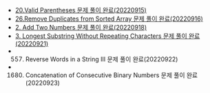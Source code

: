 * [20.Valid Parentheses 문제 풀이 완료(20220915)](https://spjh.tistory.com/35)
* [26.Remove Duplicates from Sorted Array 문제 풀이 완료(20220916)](https://spjh.tistory.com/37)
* [2. Add Two Numbers 문제 풀이 완료(20220918)](https://spjh.tistory.com/42)
* [3. Longest Substring Without Repeating Characters 문제 풀이 완료(20220921)](https://spjh.tistory.com/44)
* 557. Reverse Words in a String III 문제 풀이 완료(20220922)
* 1680. Concatenation of Consecutive Binary Numbers 문제 풀이 완료(20220923)
